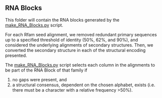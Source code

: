 ## RNA Blocks

This folder will contain the RNA blocks generated by the [make_RNA_Blocks.py](../../scripts/make_RNA_Blocks.py) script.

For each Rfam seed alignment, we removed redundant primary sequences up to a specified threshold of identity (50%, 62%, 
and 90%), and considered the underlying alignments of secondary structures. Then, we converted the secondary structure 
in each of the structural encoding presented.

The [make_RNA_Blocks.py](../../scripts/make_RNA_Blocks.py) script selects each column in the alignments to be part of the RNA Block 
of that family if
1) no gaps were present, and 
2) a structural consensus, dependent on the chosen alphabet, exists (i.e. there must be a character with a relative
frequency >50%).